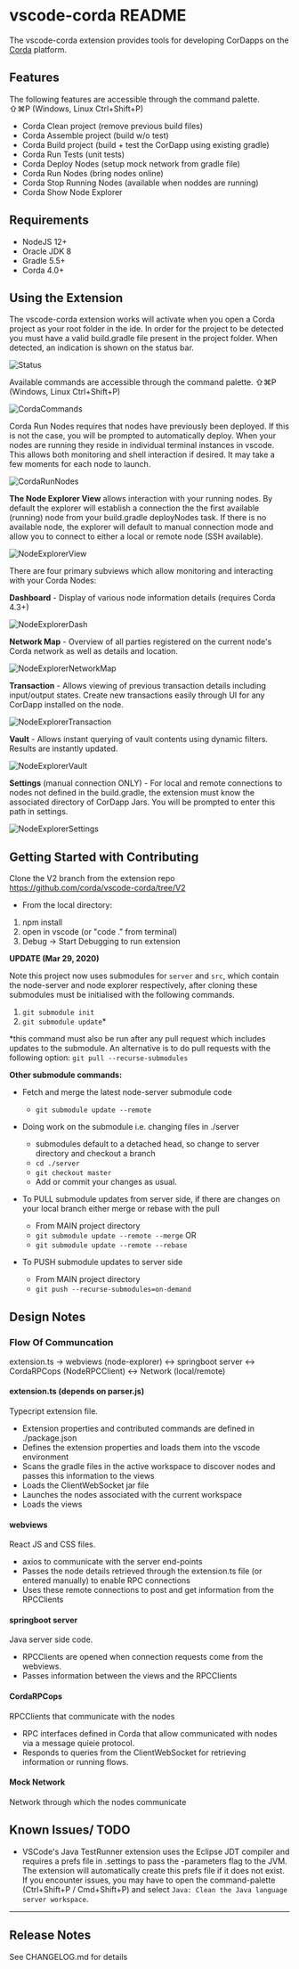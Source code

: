 # vscode-corda README

The vscode-corda extension provides tools for developing CorDapps on the [Corda](https://corda.net) platform.

## Features

The following features are accessible through the command palette. <br/> ⇧⌘P (Windows, Linux Ctrl+Shift+P)

- Corda Clean project (remove previous build files)
- Corda Assemble project (build w/o test)
- Corda Build project (build + test the CorDapp using existing gradle)
- Corda Run Tests (unit tests)
- Corda Deploy Nodes (setup mock network from gradle file)
- Corda Run Nodes (bring nodes online)
- Corda Stop Running Nodes (available when noddes are running)
- Corda Show Node Explorer

## Requirements

- NodeJS 12+
- Oracle JDK 8
- Gradle 5.5+
- Corda 4.0+

## Using the Extension

The vscode-corda extension works will activate when you open a Corda project as your root folder in the ide. In order for the project to be detected you must have a valid build.gradle file present in the project folder. When detected, an indication is shown on the status bar.

![Status](https://raw.githubusercontent.com/corda/vscode-corda/master/images/corda-project-status.PNG)

Available commands are accessible through the command palette. ⇧⌘P (Windows, Linux Ctrl+Shift+P)

![CordaCommands](https://raw.githubusercontent.com/corda/vscode-corda/master/images/0.1.0_Corda_commands.png)

Corda Run Nodes requires that nodes have previously been deployed. If this is not the case, you will be prompted to automatically deploy. When your nodes are running they reside in individual terminal instances in vscode. This allows both monitoring and shell interaction if desired. It may take a few moments for each node to launch.

![CordaRunNodes](https://raw.githubusercontent.com/corda/vscode-corda/master/images/0.1.0_Corda_runnodes.png)

**The Node Explorer View** allows interaction with your running nodes. By default the explorer will establish a connection the the first available (running) node from your build.gradle deployNodes task. If there is no available node, the explorer will default to manual connection mode and allow you to connect to either a local or remote node (SSH available).

![NodeExplorerView](https://raw.githubusercontent.com/corda/vscode-corda/master/images/0.1.0_CordaNE_login.png)

There are four primary subviews which allow monitoring and interacting with your Corda Nodes:

**Dashboard** - Display of various node information details (requires Corda 4.3+)

![NodeExplorerDash](https://raw.githubusercontent.com/corda/vscode-corda/master/images/0.1.0_CordaNE_dashboard.png)

**Network Map** - Overview of all parties registered on the current node's Corda network as well as details and location.

![NodeExplorerNetworkMap](https://raw.githubusercontent.com/corda/vscode-corda/master/images/0.1.0_CordaNE_networkmap.png)

**Transaction** - Allows viewing of previous transaction details including input/output states. Create new transactions easily through UI for any CorDapp installed on the node.

![NodeExplorerTransaction](https://raw.githubusercontent.com/corda/vscode-corda/master/images/0.1.0_CordaNE_transaction.png)

**Vault** - Allows instant querying of vault contents using dynamic filters. Results are instantly updated.

![NodeExplorerVault](https://raw.githubusercontent.com/corda/vscode-corda/master/images/0.1.0_CordaNE_vaultexp.png)

**Settings** (manual connection ONLY) - For local and remote connections to nodes not defined in the build.gradle, the extension must know the associated directory of CorDapp Jars. You will be prompted to enter this path in settings.

![NodeExplorerSettings](https://raw.githubusercontent.com/corda/vscode-corda/master/images/0.1.0_CordaNE_settings.png)



## Getting Started with Contributing

Clone the V2 branch from the extension repo https://github.com/corda/vscode-corda/tree/V2
- From the local directory:

1. npm install
2. open in vscode (or "code ." from terminal)
3. Debug -> Start Debugging to run extension

**UPDATE (Mar 29, 2020)**

Note this project now uses submodules for `server` and `src`, which contain the node-server and node explorer respectively, after cloning these submodules must be initialised with the following commands.

1) ``git submodule init``
2) ``git submodule update``* 

*this command must also be run after any pull request which includes updates to the submodule. An alternative is to do pull requests with the following option:
``git pull --recurse-submodules``

**Other submodule commands:**

* Fetch and merge the latest node-server submodule code
  - ``git submodule update --remote``

* Doing work on the submodule i.e. changing files in ./server
  - submodules default to a detached head, so change to server directory and checkout a branch
  - ``cd ./server``
  - ``git checkout master``
  - Add or commit your changes as usual.

* To PULL submodule updates from server side, if there are changes on your local branch either merge or rebase with the pull
  - From MAIN project directory
  - `` git submodule update --remote --merge `` OR
  - ``git submodule update --remote --rebase``

* To PUSH submodule updates to server side
  - From MAIN project directory
  - ``git push --recurse-submodules=on-demand``


## Design Notes

### Flow Of Communcation
extension.ts -> webviews (node-explorer) <-> springboot server <-> CordaRPCops (NodeRPCClient) <-> Network (local/remote)

#### extension.ts (depends on parser.js)
Typecript extension file. <br/>
- Extension properties and contributed commands are defined in ./package.json
- Defines the extension properties and loads them into the vscode environment
- Scans the gradle files in the active workspace to discover nodes and  passes this information to the views 
- Loads the ClientWebSocket jar file
- Launches the nodes associated with the current workspace
- Loads the views

#### webviews
React JS and CSS files. <br/>
- axios to communicate with the server end-points
- Passes the node details retrieved through the extension.ts file (or entered manually) to enable RPC connections
- Uses these remote connections to post and get information from the RPCClients


#### springboot server
Java server side code. <br/>
- RPCClients are opened when connection requests come from the webviews.
- Passes information between the views and the RPCClients

#### CordaRPCops
RPCClients that communicate with the nodes <br />
- RPC interfaces defined in Corda that allow communicated with nodes via a message quieie protocol.
- Responds to queries from the ClientWebSocket for retrieving information or running flows.

#### Mock Network
Network through which the nodes communicate



## Known Issues/ TODO

- VSCode's Java TestRunner extension uses the Eclipse JDT compiler and requires a prefs file in .settings to pass the -parameters flag to the JVM. The extension will automatically create this prefs file if it does not exist. If you encounter issues, you may have to open the command-palette (Ctrl+Shift+P / Cmd+Shift+P) and select `Java: Clean the Java language server workspace`.

---



## Release Notes

See CHANGELOG.md for details